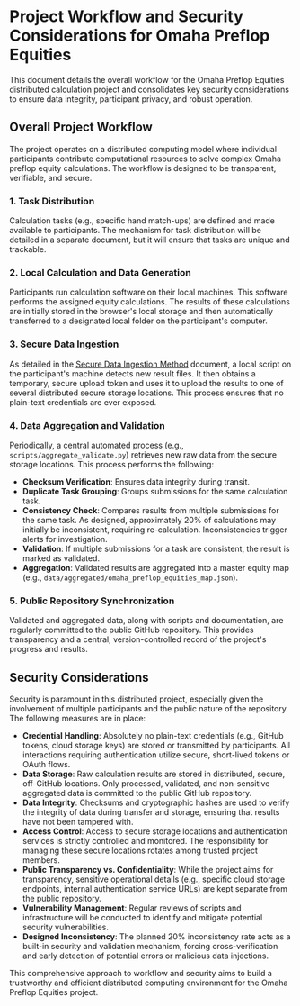 # Project Workflow and Security Considerations for Omaha Preflop Equities

This document details the overall workflow for the Omaha Preflop Equities distributed calculation project and consolidates key security considerations to ensure data integrity, participant privacy, and robust operation.

## Overall Project Workflow

The project operates on a distributed computing model where individual participants contribute computational resources to solve complex Omaha preflop equity calculations. The workflow is designed to be transparent, verifiable, and secure.

### 1. Task Distribution

Calculation tasks (e.g., specific hand match-ups) are defined and made available to participants. The mechanism for task distribution will be detailed in a separate document, but it will ensure that tasks are unique and trackable.

### 2. Local Calculation and Data Generation

Participants run calculation software on their local machines. This software performs the assigned equity calculations. The results of these calculations are initially stored in the browser's local storage and then automatically transferred to a designated local folder on the participant's computer.

### 3. Secure Data Ingestion

As detailed in the [Secure Data Ingestion Method](data_ingestion_method.md) document, a local script on the participant's machine detects new result files. It then obtains a temporary, secure upload token and uses it to upload the results to one of several distributed secure storage locations. This process ensures that no plain-text credentials are ever exposed.

### 4. Data Aggregation and Validation

Periodically, a central automated process (e.g., `scripts/aggregate_validate.py`) retrieves new raw data from the secure storage locations. This process performs the following:

*   **Checksum Verification**: Ensures data integrity during transit.
*   **Duplicate Task Grouping**: Groups submissions for the same calculation task.
*   **Consistency Check**: Compares results from multiple submissions for the same task. As designed, approximately 20% of calculations may initially be inconsistent, requiring re-calculation. Inconsistencies trigger alerts for investigation.
*   **Validation**: If multiple submissions for a task are consistent, the result is marked as validated.
*   **Aggregation**: Validated results are aggregated into a master equity map (e.g., `data/aggregated/omaha_preflop_equities_map.json`).

### 5. Public Repository Synchronization

Validated and aggregated data, along with scripts and documentation, are regularly committed to the public GitHub repository. This provides transparency and a central, version-controlled record of the project's progress and results.

## Security Considerations

Security is paramount in this distributed project, especially given the involvement of multiple participants and the public nature of the repository. The following measures are in place:

*   **Credential Handling**: Absolutely no plain-text credentials (e.g., GitHub tokens, cloud storage keys) are stored or transmitted by participants. All interactions requiring authentication utilize secure, short-lived tokens or OAuth flows.
*   **Data Storage**: Raw calculation results are stored in distributed, secure, off-GitHub locations. Only processed, validated, and non-sensitive aggregated data is committed to the public GitHub repository.
*   **Data Integrity**: Checksums and cryptographic hashes are used to verify the integrity of data during transfer and storage, ensuring that results have not been tampered with.
*   **Access Control**: Access to secure storage locations and authentication services is strictly controlled and monitored. The responsibility for managing these secure locations rotates among trusted project members.
*   **Public Transparency vs. Confidentiality**: While the project aims for transparency, sensitive operational details (e.g., specific cloud storage endpoints, internal authentication service URLs) are kept separate from the public repository.
*   **Vulnerability Management**: Regular reviews of scripts and infrastructure will be conducted to identify and mitigate potential security vulnerabilities.
*   **Designed Inconsistency**: The planned 20% inconsistency rate acts as a built-in security and validation mechanism, forcing cross-verification and early detection of potential errors or malicious data injections.

This comprehensive approach to workflow and security aims to build a trustworthy and efficient distributed computing environment for the Omaha Preflop Equities project.
